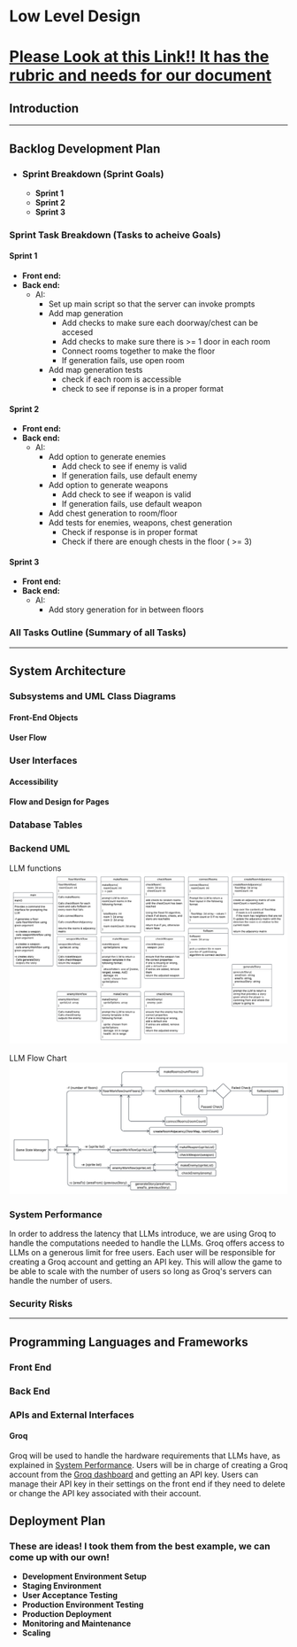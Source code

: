 # Low Level Design

# [Please Look at this Link!! It has the rubric and needs for our document](https://usu.instructure.com/courses/769837/assignments/4714896)

## Introduction

---

## Backlog Development Plan
- ### Sprint Breakdown (Sprint Goals)
  - **Sprint 1**
  - **Sprint 2**
  - **Sprint 3**

### Sprint Task Breakdown (Tasks to acheive Goals)
#### Sprint 1
- **Front end:**
- **Back end:**
  - AI:
    - Set up main script so that the server can invoke prompts
    - Add map generation
      - Add checks to make sure each doorway/chest can be accesed
      - Add checks to make sure there is >= 1 door in each room
      - Connect rooms together to make the floor
      - If generation fails, use open room
    - Add map generation tests
      - check if each room is accessible
      - check to see if reponse is in a proper format
#### Sprint 2
- **Front end:**
- **Back end:**
  - AI:
    - Add option to generate enemies
      - Add check to see if enemy is valid
      - If generation fails, use default enemy
    - Add option to generate weapons
      - Add check to see if weapon is valid
      - If generation fails, use default weapon
    - Add chest generation to room/floor
    - Add tests for enemies, weapons, chest generation
      - Check if response is in proper format
      - Check if there are enough chests in the floor ( >= 3)
#### Sprint 3
- **Front end:**
- **Back end:**
  - AI:
    - Add story generation for in between floors

### All Tasks Outline (Summary of all Tasks)

---
## System Architecture
### Subsystems and UML Class Diagrams
#### Front-End Objects

#### User Flow


### User Interfaces
#### Accessibility
#### Flow and Design for Pages

### Database Tables

### Backend UML
LLM functions
![LLM UML](ai-uml.png)

LLM Flow Chart
![LLM flow chart](ai-flow-chart.png)

### System Performance
In order to address the latency that LLMs introduce, we are using Groq to handle the computations needed to handle the LLMs. Groq offers access to LLMs on a generous limit for free users. Each user will be responsible for creating a Groq account and getting an API key. This will allow the game to be able to scale with the number of users so long as Groq's servers can handle the number of users.

### Security Risks

---
## Programming Languages and Frameworks
### Front End
### Back End
### APIs and External Interfaces

#### **Groq**
Groq will be used to handle the hardware requirements that LLMs have, as explained in [System Performance](#system-performance). Users will be in charge of creating a Groq account from the [Groq dashboard](https://console.groq.com/login) and getting an API key. Users can manage their API key in their settings on the front end if they need to delete or change the API key associated with their account. 

## Deployment Plan
### These are ideas! I took them from the best example, we can come up with our own!
- **Development Environment Setup**
- **Staging Environment**
- **User Acceptance Testing**
- **Production Environment Testing**
- **Production Deployment**
- **Monitoring and Maintenance**
- **Scaling**